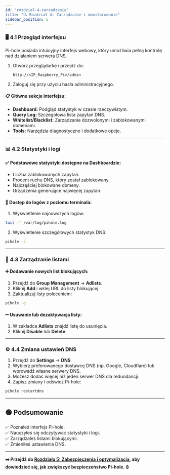 ```yaml
---
id: "rozdzial-4-zarzadzanie"
title: "🔍 Rozdział 4: Zarządzanie i monitorowanie"
sidebar_position: 5
---
```


### 🖥️ 4.1 Przegląd interfejsu

Pi-hole posiada intuicyjny interfejs webowy, który umożliwia pełną kontrolę nad działaniem serwera DNS.

1. Otwórz przeglądarkę i przejdź do:
   ```
   http://<IP_Raspberry_Pi>/admin
   ```

2. Zaloguj się przy użyciu hasła administracyjnego.

#### 📋 **Główne sekcje interfejsu:**
- **Dashboard:** Podgląd statystyk w czasie rzeczywistym.
- **Query Log:** Szczegółowa lista zapytań DNS.
- **Whitelist/Blacklist:** Zarządzanie dozwolonymi i zablokowanymi domenami.
- **Tools:** Narzędzia diagnostyczne i dodatkowe opcje.

---

### 📊 4.2 Statystyki i logi

#### ✅ **Podstawowe statystyki dostępne na Dashboardzie:**
- Liczba zablokowanych zapytań.
- Procent ruchu DNS, który został zablokowany.
- Najczęściej blokowane domeny.
- Urządzenia generujące najwięcej zapytań.

#### 📁 **Dostęp do logów z poziomu terminala:**
1. Wyświetlenie najnowszych logów:
``````bash
tail -f /var/log/pihole.log
``````

2. Wyświetlenie szczegółowych statystyk DNS:
``````bash
pihole -c
``````

---

### 📝 4.3 Zarządzanie listami

#### ➕ **Dodawanie nowych list blokujących:**
1. Przejdź do **Group Management** → **Adlists**.
2. Kliknij **Add** i wklej URL do listy blokującej.
3. Zaktualizuj listy poleceniem:
``````bash
pihole -g
``````

#### ➖ **Usuwanie lub dezaktywacja listy:**
1. W zakładce **Adlists** znajdź listę do usunięcia.
2. Kliknij **Disable** lub **Delete**.

---

### ⚙️ 4.4 Zmiana ustawień DNS

1. Przejdź do **Settings** → **DNS**.
2. Wybierz preferowanego dostawcę DNS (np. Google, Cloudflare) lub wprowadź własne serwery DNS.
3. Możesz dodać więcej niż jeden serwer DNS dla redundancji.
4. Zapisz zmiany i odśwież Pi-hole:
``````bash
pihole restartdns
``````

---

## 🟢 Podsumowanie

✅ Poznałeś interfejs Pi-hole.  
✅ Nauczyłeś się odczytywać statystyki i logi.  
✅ Zarządzałeś listami blokującymi.  
✅ Zmieniłeś ustawienia DNS.

---

**➡️ Przejdź do [Rozdziału 5: Zabezpieczenia i optymalizacja](./rozdzial-5-zabezpieczenia-optymalizacja.md), aby dowiedzieć się, jak zwiększyć bezpieczeństwo Pi-hole.** 🔒
